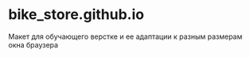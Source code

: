 # bike_store.github.io

Макет для обучающего верстке и ее адаптации к разным размерам окна браузера
